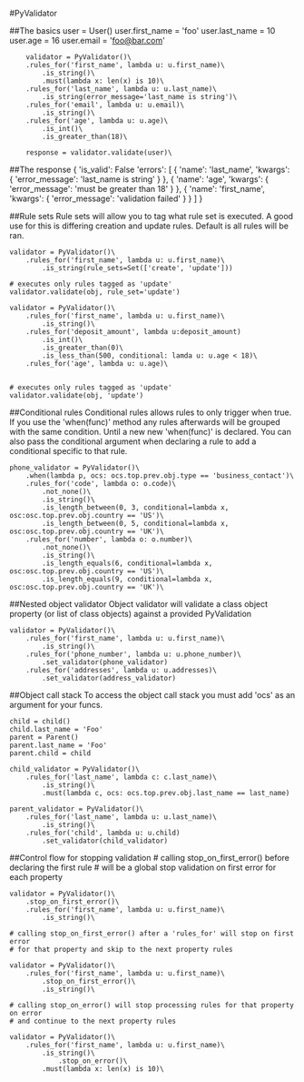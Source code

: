 #PyValidator

##The basics
    user = User()
    user.first_name = 'foo'
    user.last_name = 10
    user.age = 16
    user.email = 'foo@bar.com'

        validator = PyValidator()\
        .rules_for('first_name', lambda u: u.first_name)\
            .is_string()\
            .must(lambda x: len(x) is 10)\
        .rules_for('last_name', lambda u: u.last_name)\
            .is_string(error_message='last_name is string')\
        .rules_for('email', lambda u: u.email)\
            .is_string()\
        .rules_for('age', lambda u: u.age)\
            .is_int()\
            .is_greater_than(18)\

        response = validator.validate(user)\

##The response
    {
        'is_valid': False
        'errors':
        [
            {
                'name': 'last_name',
                'kwargs':
                {
                    'error_message': 'last_name is string'
                }
            },
            {
                'name': 'age',
                'kwargs':
                {
                    'error_message': 'must be greater than 18'
                }
            },
            {
                'name': 'first_name',
                'kwargs':
                {
                    'error_message': 'validation failed'
                }
            }
        ]
    }

##Rule sets
Rule sets will allow you to tag what rule set is executed. A good use for this
is differing creation and update rules. Default is all rules will be ran.

    validator = PyValidator()\
        .rules_for('first_name', lambda u: u.first_name)\
            .is_string(rule_sets=Set(['create', 'update']))

    # executes only rules tagged as 'update'
    validator.validate(obj, rule_set='update')

    validator = PyValidator()\
        .rules_for('first_name', lambda u: u.first_name)\
            .is_string()\
        .rules_for('deposit_amount', lambda u:deposit_amount)
            .is_int()\
            .is_greater_than(0)\
            .is_less_than(500, conditional: lamda u: u.age < 18)\
        .rules_for('age', lambda u: u.age)\


    # executes only rules tagged as 'update'
    validator.validate(obj, 'update')

##Conditional rules
Conditional rules allows rules to only trigger when true.
If you use the 'when(func)' method any rules afterwards will be grouped with the same condition.
Until a new new 'when(func)' is declared. You can also pass the conditional argument
when declaring a rule to add a conditional specific to that rule.

    phone_validator = PyValidator()\
        .when(lambda p, ocs: ocs.top.prev.obj.type == 'business_contact')\
        .rules_for('code', lambda o: o.code)\
            .not_none()\
            .is_string()\
            .is_length_between(0, 3, conditional=lambda x, osc:osc.top.prev.obj.country == 'US')\
            .is_length_between(0, 5, conditional=lambda x, osc:osc.top.prev.obj.country == 'UK')\
        .rules_for('number', lambda o: o.number)\
            .not_none()\
            .is_string()\
            .is_length_equals(6, conditional=lambda x, osc:osc.top.prev.obj.country == 'US')\
            .is_length_equals(9, conditional=lambda x, osc:osc.top.prev.obj.country == 'UK')\

##Nested object validator
Object validator will validate a class object property (or list of class objects) against
a provided PyValidation

    validator = PyValidator()\
        .rules_for('first_name', lambda u: u.first_name)\
            .is_string()\
        .rules_for('phone_number', lambda u: u.phone_number)\
            .set_validator(phone_validator)
        .rules_for('addresses', lambda u: u.addresses)\
            .set_validator(address_validator)

##Object call stack
To access the object call stack you must add 'ocs' as an argument for your funcs.

    child = child()
    child.last_name = 'Foo'
    parent = Parent()
    parent.last_name = 'Foo'
    parent.child = child

    child_validator = PyValidator()\
        .rules_for('last_name', lambda c: c.last_name)\
            .is_string()\
            .must(lambda c, ocs: ocs.top.prev.obj.last_name == last_name)

    parent_validator = PyValidator()\
        .rules_for('last_name', lambda u: u.last_name)\
            .is_string()\
        .rules_for('child', lambda u: u.child)
            .set_validator(child_validator)

##Control flow for stopping validation
    # calling stop_on_first_error() before declaring the first rule
    # will be a global stop validation on first error for each property

    validator = PyValidator()\
        .stop_on_first_error()\
        .rules_for('first_name', lambda u: u.first_name)\
            .is_string()\

    # calling stop_on_first_error() after a 'rules_for' will stop on first error
    # for that property and skip to the next property rules

    validator = PyValidator()\
        .rules_for('first_name', lambda u: u.first_name)\
            .stop_on_first_error()\
            .is_string()\

    # calling stop_on_error() will stop processing rules for that property on error
    # and continue to the next property rules

    validator = PyValidator()\
        .rules_for('first_name', lambda u: u.first_name)\
            .is_string()\
                .stop_on_error()\
            .must(lambda x: len(x) is 10)\
